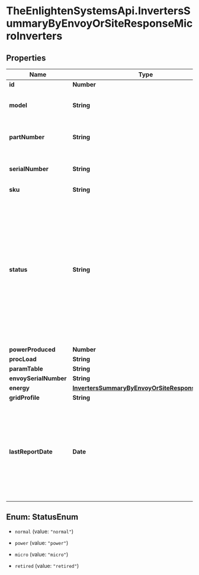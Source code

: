 # TheEnlightenSystemsApi.InvertersSummaryByEnvoyOrSiteResponseMicroInverters

## Properties

Name | Type | Description | Notes
------------ | ------------- | ------------- | -------------
**id** | **Number** |  | 
**model** | **String** | Model number of this Microinverter. | 
**partNumber** | **String** | The Enphase part number of this Microinverter. | 
**serialNumber** | **String** | The serial number of this Microinverter. | 
**sku** | **String** |  | 
**status** | **String** | The current status of this Microinverter. * &#x60;normal&#x60; - The microinverter is operating normally. * &#x60;power&#x60; - There is a production issue. * &#x60;micro&#x60; - The microinverter is not reporting. * &#x60;retired&#x60; - The microinverter is retired. | 
**powerProduced** | **Number** |  | 
**procLoad** | **String** |  | 
**paramTable** | **String** |  | 
**envoySerialNumber** | **String** |  | 
**energy** | [**InvertersSummaryByEnvoyOrSiteResponseEnergy**](InvertersSummaryByEnvoyOrSiteResponseEnergy.md) |  | 
**gridProfile** | **String** |  | 
**lastReportDate** | **Date** | The last time this device submitted a report, by default expressed in Unix epoch time. If Enlighten has no record of a report from this Envoy, returns null. | 



## Enum: StatusEnum


* `normal` (value: `"normal"`)

* `power` (value: `"power"`)

* `micro` (value: `"micro"`)

* `retired` (value: `"retired"`)




